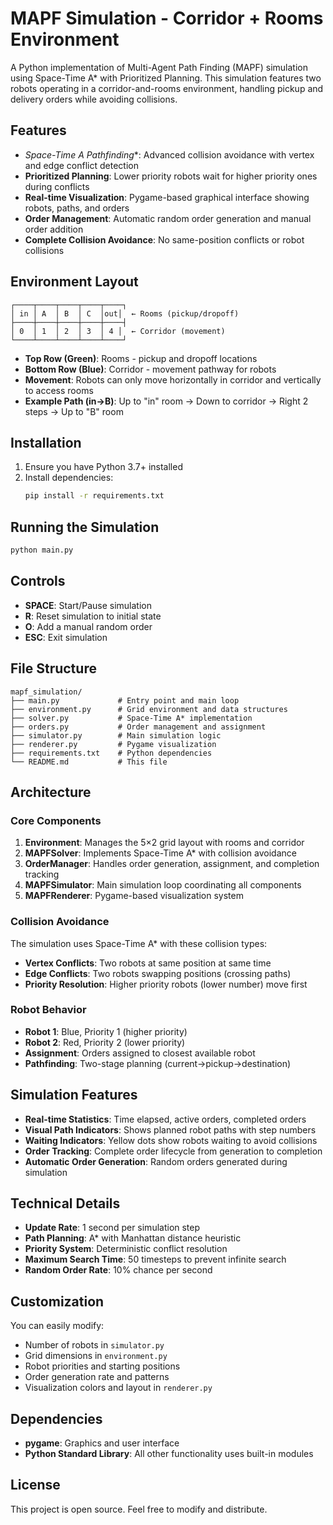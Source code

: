 # MAPF Simulation - Corridor + Rooms Environment

A Python implementation of Multi-Agent Path Finding (MAPF) simulation using Space-Time A* with Prioritized Planning. This simulation features two robots operating in a corridor-and-rooms environment, handling pickup and delivery orders while avoiding collisions.

## Features

- **Space-Time A* Pathfinding**: Advanced collision avoidance with vertex and edge conflict detection
- **Prioritized Planning**: Lower priority robots wait for higher priority ones during conflicts
- **Real-time Visualization**: Pygame-based graphical interface showing robots, paths, and orders
- **Order Management**: Automatic random order generation and manual order addition
- **Complete Collision Avoidance**: No same-position conflicts or robot collisions

## Environment Layout

```
┌────┬────┬────┬────┬────┐
│ in │ A  │ B  │ C  │out│  ← Rooms (pickup/dropoff)
├────┼────┼────┼────┼────┤
│ 0  │ 1  │ 2  │ 3  │ 4 │  ← Corridor (movement)
└────┴────┴────┴────┴────┘
```

- **Top Row (Green)**: Rooms - pickup and dropoff locations
- **Bottom Row (Blue)**: Corridor - movement pathway for robots
- **Movement**: Robots can only move horizontally in corridor and vertically to access rooms
- **Example Path (in→B)**: Up to "in" room → Down to corridor → Right 2 steps → Up to "B" room

## Installation

1. Ensure you have Python 3.7+ installed
2. Install dependencies:
   ```bash
   pip install -r requirements.txt
   ```

## Running the Simulation

```bash
python main.py
```

## Controls

- **SPACE**: Start/Pause simulation
- **R**: Reset simulation to initial state
- **O**: Add a manual random order
- **ESC**: Exit simulation

## File Structure

```
mapf_simulation/
├── main.py             # Entry point and main loop
├── environment.py      # Grid environment and data structures
├── solver.py           # Space-Time A* implementation
├── orders.py           # Order management and assignment
├── simulator.py        # Main simulation logic
├── renderer.py         # Pygame visualization
├── requirements.txt    # Python dependencies
└── README.md           # This file
```

## Architecture

### Core Components

1. **Environment**: Manages the 5×2 grid layout with rooms and corridor
2. **MAPFSolver**: Implements Space-Time A* with collision avoidance
3. **OrderManager**: Handles order generation, assignment, and completion tracking
4. **MAPFSimulator**: Main simulation loop coordinating all components
5. **MAPFRenderer**: Pygame-based visualization system

### Collision Avoidance

The simulation uses Space-Time A* with these collision types:

- **Vertex Conflicts**: Two robots at same position at same time
- **Edge Conflicts**: Two robots swapping positions (crossing paths)
- **Priority Resolution**: Higher priority robots (lower number) move first

### Robot Behavior

- **Robot 1**: Blue, Priority 1 (higher priority)
- **Robot 2**: Red, Priority 2 (lower priority)
- **Assignment**: Orders assigned to closest available robot
- **Pathfinding**: Two-stage planning (current→pickup→destination)

## Simulation Features

- **Real-time Statistics**: Time elapsed, active orders, completed orders
- **Visual Path Indicators**: Shows planned robot paths with step numbers
- **Waiting Indicators**: Yellow dots show robots waiting to avoid collisions
- **Order Tracking**: Complete order lifecycle from generation to completion
- **Automatic Order Generation**: Random orders generated during simulation

## Technical Details

- **Update Rate**: 1 second per simulation step
- **Path Planning**: A* with Manhattan distance heuristic
- **Priority System**: Deterministic conflict resolution
- **Maximum Search Time**: 50 timesteps to prevent infinite search
- **Random Order Rate**: 10% chance per second

## Customization

You can easily modify:

- Number of robots in `simulator.py`
- Grid dimensions in `environment.py`
- Robot priorities and starting positions
- Order generation rate and patterns
- Visualization colors and layout in `renderer.py`

## Dependencies

- **pygame**: Graphics and user interface
- **Python Standard Library**: All other functionality uses built-in modules

## License

This project is open source. Feel free to modify and distribute.
